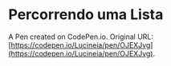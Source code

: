 # Percorrendo uma Lista

A Pen created on CodePen.io. Original URL: [https://codepen.io/Lucineia/pen/OJEXJvg](https://codepen.io/Lucineia/pen/OJEXJvg).

